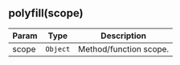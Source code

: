 

<br><a name="polyfill"></a>

## polyfill(scope)

| Param | Type | Description |
| --- | --- | --- |
| scope | <code>Object</code> | Method/function scope. |

